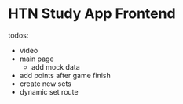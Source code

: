 # HTN Study App Frontend

todos:
- video
- main page 
    - add mock data
- add points after game finish
- create new sets
- dynamic set route